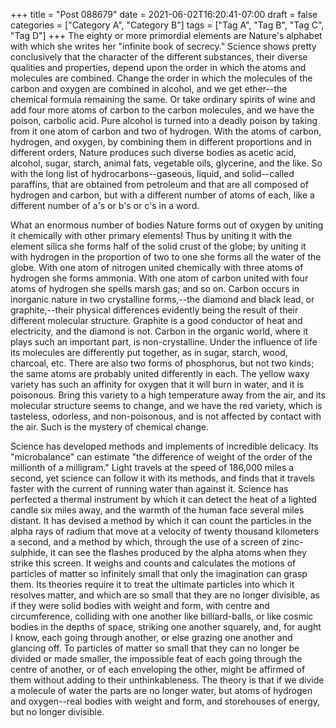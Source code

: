 +++
title = "Post 088679"
date = 2021-06-02T16:20:41-07:00
draft = false
categories = ["Category A", "Category B"]
tags = ["Tag A", "Tag B", "Tag C", "Tag D"]
+++
The eighty or more primordial elements are Nature's alphabet with which she writes her "infinite book of secrecy." Science shows pretty conclusively that the character of the different substances, their diverse qualities and properties, depend upon the order in which the atoms and molecules are combined. Change the order in which the molecules of the carbon and oxygen are combined in alcohol, and we get ether--the chemical formula remaining the same. Or take ordinary spirits of wine and add four more atoms of carbon to the carbon molecules, and we have the poison, carbolic acid. Pure alcohol is turned into a deadly poison by taking from it one atom of carbon and two of hydrogen. With the atoms of carbon, hydrogen, and oxygen, by combining them in different proportions and in different orders, Nature produces such diverse bodies as acetic acid, alcohol, sugar, starch, animal fats, vegetable oils, glycerine, and the like. So with the long list of hydrocarbons--gaseous, liquid, and solid--called paraffins, that are obtained from petroleum and that are all composed of hydrogen and carbon, but with a different number of atoms of each, like a different number of a's or b's or c's in a word.

What an enormous number of bodies Nature forms out of oxygen by uniting it chemically with other primary elements! Thus by uniting it with the element silica she forms half of the solid crust of the globe; by uniting it with hydrogen in the proportion of two to one she forms all the water of the globe. With one atom of nitrogen united chemically with three atoms of hydrogen she forms ammonia. With one atom of carbon united with four atoms of hydrogen she spells marsh gas; and so on. Carbon occurs in inorganic nature in two crystalline forms,--the diamond and black lead, or graphite,--their physical differences evidently being the result of their different molecular structure. Graphite is a good conductor of heat and electricity, and the diamond is not. Carbon in the organic world, where it plays such an important part, is non-crystalline. Under the influence of life its molecules are differently put together, as in sugar, starch, wood, charcoal, etc. There are also two forms of phosphorus, but not two kinds; the same atoms are probably united differently in each. The yellow waxy variety has such an affinity for oxygen that it will burn in water, and it is poisonous. Bring this variety to a high temperature away from the air, and its molecular structure seems to change, and we have the red variety, which is tasteless, odorless, and non-poisonous, and is not affected by contact with the air. Such is the mystery of chemical change.

Science has developed methods and implements of incredible delicacy. Its "microbalance" can estimate "the difference of weight of the order of the millionth of a milligram." Light travels at the speed of 186,000 miles a second, yet science can follow it with its methods, and finds that it travels faster with the current of running water than against it. Science has perfected a thermal instrument by which it can detect the heat of a lighted candle six miles away, and the warmth of the human face several miles distant. It has devised a method by which it can count the particles in the alpha rays of radium that move at a velocity of twenty thousand kilometers a second, and a method by which, through the use of a screen of zinc-sulphide, it can see the flashes produced by the alpha atoms when they strike this screen. It weighs and counts and calculates the motions of particles of matter so infinitely small that only the imagination can grasp them. Its theories require it to treat the ultimate particles into which it resolves matter, and which are so small that they are no longer divisible, as if they were solid bodies with weight and form, with centre and circumference, colliding with one another like billiard-balls, or like cosmic bodies in the depths of space, striking one another squarely, and, for aught I know, each going through another, or else grazing one another and glancing off. To particles of matter so small that they can no longer be divided or made smaller, the impossible feat of each going through the centre of another, or of each enveloping the other, might be affirmed of them without adding to their unthinkableness. The theory is that if we divide a molecule of water the parts are no longer water, but atoms of hydrogen and oxygen--real bodies with weight and form, and storehouses of energy, but no longer divisible.
